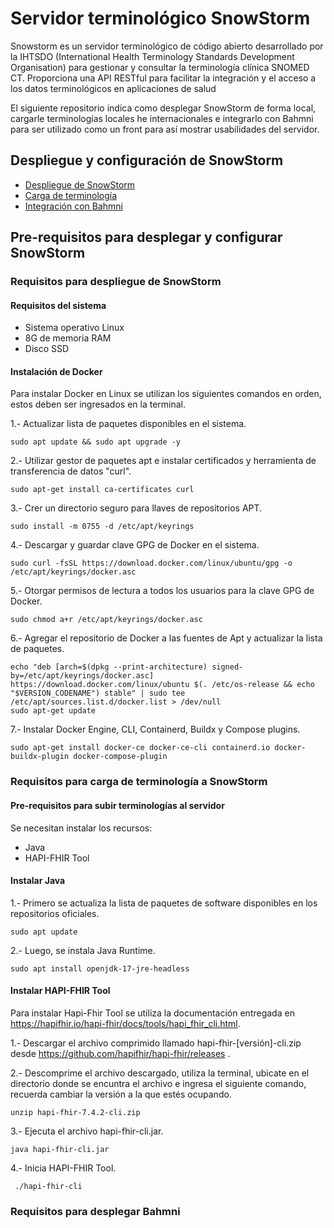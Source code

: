 # Servidor terminológico SnowStorm
Snowstorm es un servidor terminológico de código abierto desarrollado por la IHTSDO (International Health Terminology Standards Development Organisation) para gestionar y consultar la terminología clínica SNOMED CT. Proporciona una API RESTful para facilitar la integración y el acceso a los datos terminológicos en aplicaciones de salud

El siguiente repositorio indica como desplegar SnowStorm de forma local, cargarle terminologías locales he internacionales e integrarlo con Bahmni para ser utilizado como un front para así mostrar usabilidades del servidor.

## Despliegue y configuración de SnowStorm

- [Despliegue de SnowStorm](https://github.com/SIMSADIs/Terminology-Server-SnowStorm/blob/deploy-snowstorm/deploy-snowstorm.md)
- [Carga de terminología](https://github.com/SIMSADIs/Terminology-Server-SnowStorm/blob/load-terminology/load-terminology.md)
- [Integración con Bahmni](https://github.com/SIMSADIs/Terminology-Server-SnowStorm/blob/snowstorm-deployment/setup-bahmni.md)


## Pre-requisitos para desplegar y configurar SnowStorm

### Requisitos para despliegue de SnowStorm

#### Requisitos del sistema
- Sistema operativo Linux
- 8G de memoria RAM
- Disco SSD


#### Instalación de Docker

Para instalar Docker en Linux se utilizan los siguientes comandos en orden, estos deben ser ingresados en la terminal.

1.- Actualizar lista de paquetes disponibles en el sistema.
```
sudo apt update && sudo apt upgrade -y
```

2.- Utilizar gestor de paquetes apt e instalar certificados y herramienta de transferencia de datos "curl".
```
sudo apt-get install ca-certificates curl
```

3.- Crer un directorio seguro para llaves de repositorios APT.
```
sudo install -m 0755 -d /etc/apt/keyrings
```

4.- Descargar y guardar clave GPG de Docker en el sistema.
```
sudo curl -fsSL https://download.docker.com/linux/ubuntu/gpg -o /etc/apt/keyrings/docker.asc
```

5.- Otorgar permisos de lectura a todos los usuarios para la clave GPG de Docker.
```
sudo chmod a+r /etc/apt/keyrings/docker.asc
```

6.- Agregar el repositorio de Docker a las fuentes de Apt y actualizar la lista de paquetes.
```
echo "deb [arch=$(dpkg --print-architecture) signed-by=/etc/apt/keyrings/docker.asc] https://download.docker.com/linux/ubuntu $(. /etc/os-release && echo "$VERSION_CODENAME") stable" | sudo tee /etc/apt/sources.list.d/docker.list > /dev/null
sudo apt-get update
```

7.- Instalar Docker Engine, CLI, Containerd, Buildx y Compose plugins.
```
sudo apt-get install docker-ce docker-ce-cli containerd.io docker-buildx-plugin docker-compose-plugin
```



### Requisitos para carga de terminología a SnowStorm


#### Pre-requisitos para subir terminologías al servidor

Se necesitan instalar los recursos:
- Java
- HAPI-FHIR Tool
  

#### Instalar Java
1.- Primero se actualiza la lista de paquetes de software disponibles en los repositorios oficiales.
```
sudo apt update
```
2.- Luego, se instala Java Runtime.
```
sudo apt install openjdk-17-jre-headless  
```

#### Instalar HAPI-FHIR Tool

Para instalar Hapi-Fhir Tool se utiliza la documentación entregada en https://hapifhir.io/hapi-fhir/docs/tools/hapi_fhir_cli.html.

1.- Descargar el archivo comprimido llamado hapi-fhir-[versión]-cli.zip desde https://github.com/hapifhir/hapi-fhir/releases .

2.- Descomprime el archivo descargado, utiliza la terminal, ubicate en el directorio donde se encuntra el archivo e ingresa el siguiente comando, recuerda cambiar la versión a la que estés ocupando.
```
unzip hapi-fhir-7.4.2-cli.zip
```

3.- Ejecuta el archivo hapi-fhir-cli.jar.
```
java hapi-fhir-cli.jar
```

4.- Inicia HAPI-FHIR Tool.
```
 ./hapi-fhir-cli
```

### Requisitos para desplegar Bahmni

